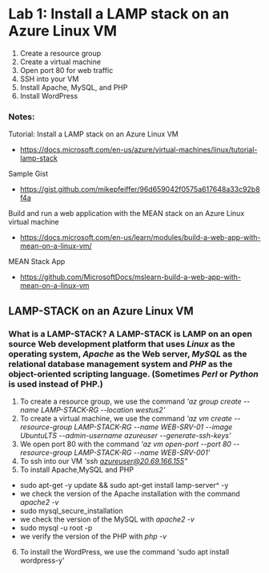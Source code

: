 # Lab 1: Install a LAMP stack on an Azure Linux VM

1. Create a resource group
2. Create a virtual machine
3. Open port 80 for web traffic
4. SSH into your VM
5. Install Apache, MySQL, and PHP
6. Install WordPress

### Notes:

Tutorial: Install a LAMP stack on an Azure Linux VM
* https://docs.microsoft.com/en-us/azure/virtual-machines/linux/tutorial-lamp-stack

Sample Gist
* https://gist.github.com/mikepfeiffer/96d659042f0575a617648a33c92b8f4a

Build and run a web application with the MEAN stack on an Azure Linux virtual machine
* https://docs.microsoft.com/en-us/learn/modules/build-a-web-app-with-mean-on-a-linux-vm/

MEAN Stack App
* https://github.com/MicrosoftDocs/mslearn-build-a-web-app-with-mean-on-a-linux-vm



## LAMP-STACK on an Azure Linux VM
### What is a LAMP-STACK? A LAMP-STACK is LAMP on an open source Web development platform that uses *Linux* as the operating system, *Apache* as the Web server, *MySQL* as the relational database management system and *PHP* as the object-oriented scripting language. (Sometimes *Perl* or *Python* is used instead of PHP.)      
1. To create a resource group, we use the command *'az group create --name LAMP-STACK-RG --location westus2'*
2. To create a virtual machine, we use the command *'az vm create --resource-group LAMP-STACK-RG --name WEB-SRV-01 --image UbuntuLTS --admin-username azureuser --generate-ssh-keys'*
3.  We open port 80 with the command *'az vm open-port --port 80 --resource-group LAMP-STACK-RG --name WEB-SRV-001'*
4. To ssh into our VM *'ssh azureuser@20.69.166.155"*
5. To install Apache,MySQL and PHP
- sudo apt-get -y update && sudo apt-get install lamp-server^ -y
- we check the version of the Apache installation with the command *apache2 -v*
- sudo mysql_secure_installation
- we check the version of the MySQL with *apache2 -v*
- sudo mysql -u root -p
- we verify the version of the PHP with *php -v*
6.  To install the WordPress, we use the command 'sudo apt install wordpress-y'
